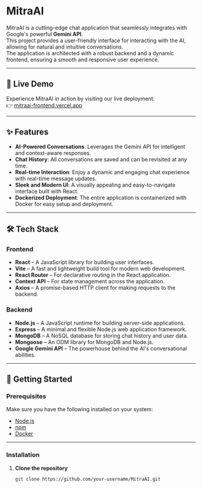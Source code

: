 # MitraAI

MitraAI is a cutting-edge chat application that seamlessly integrates with Google's powerful **Gemini API**.  
This project provides a user-friendly interface for interacting with the AI, allowing for natural and intuitive conversations.  
The application is architected with a robust backend and a dynamic frontend, ensuring a smooth and responsive user experience.

---

## 🚀 Live Demo
Experience MitraAI in action by visiting our live deployment:  
👉 [mitraai-frontend.vercel.app](https://mitraai-frontend.vercel.app)

---

## ✨ Features
- **AI-Powered Conversations**: Leverages the Gemini API for intelligent and context-aware responses.  
- **Chat History**: All conversations are saved and can be revisited at any time.  
- **Real-time Interaction**: Enjoy a dynamic and engaging chat experience with real-time message updates.  
- **Sleek and Modern UI**: A visually appealing and easy-to-navigate interface built with React.  
- **Dockerized Deployment**: The entire application is containerized with Docker for easy setup and deployment.  

---

## 🛠️ Tech Stack

### Frontend
- **React** – A JavaScript library for building user interfaces.  
- **Vite** – A fast and lightweight build tool for modern web development.  
- **React Router** – For declarative routing in the React application.  
- **Context API** – For state management across the application.  
- **Axios** – A promise-based HTTP client for making requests to the backend.  

### Backend
- **Node.js** – A JavaScript runtime for building server-side applications.  
- **Express** – A minimal and flexible Node.js web application framework.  
- **MongoDB** – A NoSQL database for storing chat history and user data.  
- **Mongoose** – An ODM library for MongoDB and Node.js.  
- **Google Gemini API** – The powerhouse behind the AI's conversational abilities.  

---

## 🏁 Getting Started

### Prerequisites
Make sure you have the following installed on your system:

- [Node.js](https://nodejs.org/)  
- [npm](https://www.npmjs.com/)  
- [Docker](https://www.docker.com/)  

---

### Installation

1. **Clone the repository**
   ```bash
   git clone https://github.com/your-username/MitraAI.git
